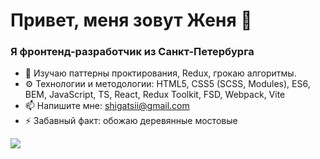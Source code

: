 # Привет, меня зовут Женя 👋

### Я фронтенд-разработчик из Санкт-Петербурга

- 🌱 Изучаю паттерны проктирования, Redux, грокаю алгоритмы.
- :gear: Технологии и методологии: HTML5, CSS5 (SCSS, Modules), ES6, BEM, JavaScript, TS, React, Redux Toolkit, FSD, Webpack, Vite
- 📫 Напишите мне: shigatsii@gmail.com
- ⚡ Забавный факт: обожаю деревянные мостовые

![](https://komarev.com/ghpvc/?username=shigatsi&color=188f32&style=flat)
